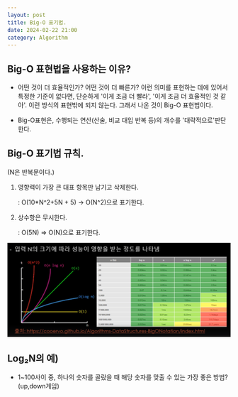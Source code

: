 ```yaml
---
layout: post
title: Big-O 표기법.
date: 2024-02-22 21:00
category: Algorithm
---
```


## Big-O 표현법을 사용하는 이유?

- 어떤 것이 더 효율적인가? 어떤 것이 더 빠른가? 이런 의미를 표현하는 데에 있어서 특정한 기준이 없다면, 단순하게 '이게 조금 더 빨라', '이게 조금 더 효율적인 것 같아'. 이런 방식의 표현밖에 되지 않는다. 그래서 나온 것이 Big-O 표현법이다.

- Big-O표현은, 수행되는 연산(산술, 비교 대입 반복 등)의 개수를 '대략적으로'판단한다.
  <br>

## Big-O 표기법 규칙.

(N은 반복문이다.)

1. 영향력이 가장 큰 대표 항목만 남기고 삭제한다.

   : O(10\*N^2+5N + 5) -> O(N^2)으로 표기한다.

2. 상수항은 무시한다.

   : O(5N) => O(N)으로 표기한다.

<img src="/imgs/algorithm/big_o_1.png" alt="clean_code">

## Log₂N의 예)

- 1~100사이 중, 하나의 숫자를 골랐을 때 해당 숫자를 맞출 수 있는 가장 좋은 방법?(up,down게임)
